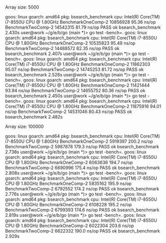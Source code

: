 Array size: 5000

goos: linux
goarch: amd64
pkg: bsearch_benchmark
cpu: Intel(R) Core(TM) i7-8550U CPU @ 1.80GHz
BenchmarkOneComp-2      10856928                95.36 ns/op
BenchmarkTwoComp-2      14542315                81.79 ns/op
PASS
ok      bsearch_benchmark       2.430s
user@work ~/g/e/b/go (main *)> go test -bench=.
goos: linux
goarch: amd64
pkg: bsearch_benchmark
cpu: Intel(R) Core(TM) i7-8550U CPU @ 1.80GHz
BenchmarkOneComp-2      10535823                95.49 ns/op
BenchmarkTwoComp-2      14488572                82.35 ns/op
PASS
ok      bsearch_benchmark       2.407s
user@work ~/g/e/b/go (main *)> go test -bench=.
goos: linux
goarch: amd64
pkg: bsearch_benchmark
cpu: Intel(R) Core(TM) i7-8550U CPU @ 1.80GHz
BenchmarkOneComp-2      11862303                95.07 ns/op
BenchmarkTwoComp-2      14745253                81.72 ns/op
PASS
ok      bsearch_benchmark       2.528s
user@work ~/g/e/b/go (main *)> go test -bench=.
goos: linux
goarch: amd64
pkg: bsearch_benchmark
cpu: Intel(R) Core(TM) i7-8550U CPU @ 1.80GHz
BenchmarkOneComp-2      11421444                93.94 ns/op
BenchmarkTwoComp-2      14655752                80.36 ns/op
PASS
ok      bsearch_benchmark       2.450s
user@work ~/g/e/b/go (main *)> go test -bench=.
goos: linux
goarch: amd64
pkg: bsearch_benchmark
cpu: Intel(R) Core(TM) i7-8550U CPU @ 1.80GHz
BenchmarkOneComp-2      11875916                94.01 ns/op
BenchmarkTwoComp-2      14531046                80.43 ns/op
PASS
ok      bsearch_benchmark       2.482s

Array size: 100000

goos: linux
goarch: amd64
pkg: bsearch_benchmark
cpu: Intel(R) Core(TM) i7-8550U CPU @ 1.80GHz
BenchmarkOneComp-2   	 5919397	       200.2 ns/op
BenchmarkTwoComp-2   	 5987878	       179.3 ns/op
PASS
ok  	bsearch_benchmark	2.738s
user@work ~/g/e/b/go (main *)> go test -bench=.
goos: linux
goarch: amd64
pkg: bsearch_benchmark
cpu: Intel(R) Core(TM) i7-8550U CPU @ 1.80GHz
BenchmarkOneComp-2   	 6063636	       194.7 ns/op
BenchmarkTwoComp-2   	 6690996	       175.4 ns/op
PASS
ok  	bsearch_benchmark	2.808s
user@work ~/g/e/b/go (main *)> go test -bench=.
goos: linux
goarch: amd64
pkg: bsearch_benchmark
cpu: Intel(R) Core(TM) i7-8550U CPU @ 1.80GHz
BenchmarkOneComp-2   	 5835162	       195.9 ns/op
BenchmarkTwoComp-2   	 6792552	       174.2 ns/op
PASS
ok  	bsearch_benchmark	2.776s
user@work ~/g/e/b/go (main *)> go test -bench=.
goos: linux
goarch: amd64
pkg: bsearch_benchmark
cpu: Intel(R) Core(TM) i7-8550U CPU @ 1.80GHz
BenchmarkOneComp-2   	 6108228	       195.2 ns/op
BenchmarkTwoComp-2   	 6799393	       174.6 ns/op
PASS
ok  	bsearch_benchmark	2.819s
user@work ~/g/e/b/go (main *)> go test -bench=.
goos: linux
goarch: amd64
pkg: bsearch_benchmark
cpu: Intel(R) Core(TM) i7-8550U CPU @ 1.80GHz
BenchmarkOneComp-2   	 6022304	       203.6 ns/op
BenchmarkTwoComp-2   	 6622332	       190.0 ns/op
PASS
ok  	bsearch_benchmark	2.929s


